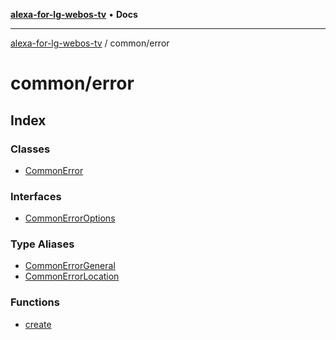 [**alexa-for-lg-webos-tv**](../../README.md) • **Docs**

***

[alexa-for-lg-webos-tv](../../modules.md) / common/error

# common/error

## Index

### Classes

- [CommonError](classes/CommonError.md)

### Interfaces

- [CommonErrorOptions](interfaces/CommonErrorOptions.md)

### Type Aliases

- [CommonErrorGeneral](type-aliases/CommonErrorGeneral.md)
- [CommonErrorLocation](type-aliases/CommonErrorLocation.md)

### Functions

- [create](functions/create.md)
